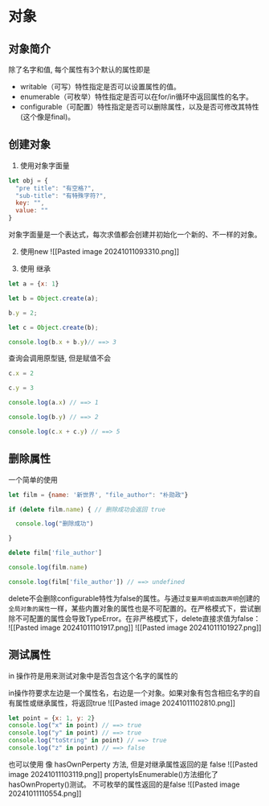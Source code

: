# 对象
## 对象简介
除了名字和值, 每个属性有3个默认的属性即是
- writable（可写）特性指定是否可以设置属性的值。
- enumerable（可枚举）特性指定是否可以在for/in循环中返回属性的名字。
- configurable（可配置）特性指定是否可以删除属性，以及是否可修改其特性(这个像是final)。

## 创建对象
1. 使用对象字面量
```js
let obj = {
  "pre title": "有空格?",
  "sub-title": "有特殊字符?",
  key: "", 
  value: ""
}
```

对象字面量是一个表达式，每次求值都会创建并初始化一个新的、不一样的对象。

2. 使用new
![[Pasted image 20241011093310.png]]

3. 使用 继承
```js
let a = {x: 1}

let b = Object.create(a);

b.y = 2;

let c = Object.create(b);

console.log(b.x + b.y)// ==> 3
```

查询会调用原型链, 但是赋值不会

```js
c.x = 2

c.y = 3

console.log(a.x) // ==> 1

console.log(b.y) // ==> 2

console.log(c.x + c.y) // ==> 5
```

## 删除属性
一个简单的使用
```js
let film = {name: '新世界', "file_author": "朴勋政"}

if (delete film.name) { // 删除成功会返回 true

  console.log("删除成功")

}

delete film['file_author']

console.log(film.name)

console.log(film['file_author']) // ==> undefined
```

delete不会删除configurable特性为false的属性。与通过`变量声明或函数声明`创建的`全局对象的属性`一样，某些内置对象的属性也是不可配置的。在严格模式下，尝试删除不可配置的属性会导致TypeError。在非严格模式下，delete直接求值为false：
![[Pasted image 20241011101917.png]]
![[Pasted image 20241011101927.png]]

## 测试属性
in 操作符是用来测试对象中是否包含这个名字的属性的

in操作符要求左边是一个属性名，右边是一个对象。如果对象有包含相应名字的自有属性或继承属性，将返回true
![[Pasted image 20241011102810.png]]

```js
let point = {x: 1, y: 2}
console.log("x" in point) // ==> true
console.log("y" in point) // ==> true
console.log("toString" in point) // ==> true
console.log("z" in point) // ==> false
```

也可以使用 像 hasOwnPerperty 方法, 但是对继承属性返回的是 false
![[Pasted image 20241011103119.png]]
propertyIsEnumerable()方法细化了hasOwnProperty()测试。
不可枚举的属性返回的是false
![[Pasted image 20241011110554.png]]


